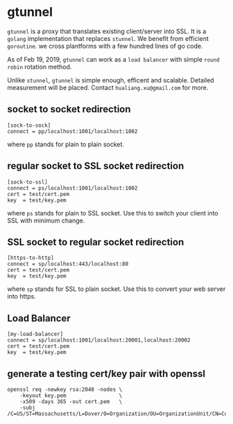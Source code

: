 # gtunnel
`gtunnel` is a proxy that translates existing client/server into SSL. It is a `golang` implementation that replaces `stunnel`. We benefit from efficient `goroutine`. we cross plantforms with a few hundred lines of go code.

As of Feb 19, 2019, `gtunnel` can work as a `load balancer` with simple `round robin` rotation method.

Unlike `stunnel`, `gtunnel` is simple enough, efficent and scalable. Detailed measurement will be placed. Contact `hualiang.xu@gmail.com` for more.


## socket to socket redirection
```
[sock-to-sock]
connect = pp/localhost:1001/localhost:1002
```
where `pp` stands for plain to plain socket.

## regular socket to SSL socket redirection
```
[sock-to-ssl]
connect = ps/localhost:1001/localhost:1002
cert = test/cert.pem
key  = test/key.pem
```
where `ps` stands for plain to SSL socket. Use this to switch your client into SSL with minimum change.

## SSL socket to regular socket redirection
```
[https-to-http]
connect = sp/localhost:443/localhost:80
cert = test/cert.pem
key  = test/key.pem
```
where `sp` stands for SSL to plain socket. Use this to convert your web server into https.

## Load Balancer
```
[my-load-balancer]
connect = sp/localhost:1001/localhost:20001,localhost:20002
cert = test/cert.pem
key  = test/key.pem
```

## generate a testing cert/key pair with openssl
```
openssl req -newkey rsa:2048 -nodes \
	-keyout key.pem                 \
	-x509 -days 365 -out cert.pem   \
	-subj /C=US/ST=Massachusetts/L=Dover/O=Organization/OU=OrganizationUnit/CN=CommonName
```
